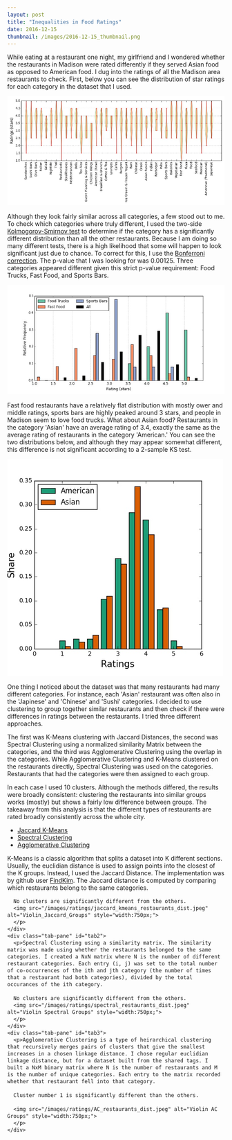 ```yaml
---
layout: post
title: "Inequalities in Food Ratings"
date: 2016-12-15
thumbnail: /images/2016-12-15_thumbnail.png
---
```


While eating at a restaurant one night, my girlfriend and I wondered whether the restaurants in Madison were rated differently if they served Asian food as opposed to American food. I dug into the ratings of all the Madison area restaurants to check. First, below you can see the distribution of star ratings for each category in the dataset that I used.

![Distribution of Ratings](/images/ratings/all_ratings.jpeg)

Although they look fairly similar across all categories, a few stood out to me. To check which categories where truly different, I used the two-side [Kolmogorov-Smirnov test](https://en.wikipedia.org/wiki/Kolmogorov%E2%80%93Smirnov_test) to determine if the category has a significantly different distribution than all the other restaurants. Because I am doing so many different tests, there is a high likelihood that some will happen to look significant just due to chance. To correct for this, I use the [Bonferroni correction](https://en.wikipedia.org/wiki/Bonferroni_correction). The p-value that I was looking for was 0.00125. Three categories appeared different given this strict p-value requirement: Food Trucks, Fast Food, and Sports Bars.

![Distribution of Ratings](/images/ratings/Relative_Ratings.jpeg)

Fast food restaurants have a relatively flat distribution with mostly ower and middle ratings, sports bars are highly peaked around 3 stars, and people in Madison seem to love food trucks. What about Asian food? Restaurants in the category 'Asian' have an average rating of 3.4, exactly the same as the average rating of restaurants in the category 'American.' You can see the two distributions below, and although they may appear somewhat different, this difference is not significant according to a 2-sample KS test.

![Distribution of Ratings for only Asian and American](/images/ratings/asian_american_Ratings.jpeg)

One thing I noticed about the dataset was that many restaurants had many different categories. For instance, each 'Asian' restaurant was often also in the 'Japinese' and 'Chinese' and 'Sushi' categories. I decided to use clustering to group together similar restaurants and then check if there were differences in ratings between the restaurants. I tried three different approaches.

The first was K-Means clustering with Jaccard Distances, the second was Spectral Clustering using a normalized similarity Matrix between the categories, and the third was Agglomerative Clustering using the overlap in the categories. While Agglomerative Clustering and K-Means clustered on the restaurants directly, Spectral Clustering was used on the categories. Restaurants that had the categories were then assigned to each group.

In each case I used 10 clusters. Although the methods differed, the results were broadly consistent: clustering the restaurants into similar groups works (mostly) but shows a fairly low difference between groups. The takeaway from this analysis is that the different types of restaurants are rated broadly consistently across the whole city.

<div class="tabbable">
  <ul class="nav nav-tabs">
    <li class="active"><a href="#tab1" data-toggle="tab">Jaccard K-Means</a></li>
    <li><a href="#tab2" data-toggle="tab">Spectral Clustering</a></li>
    <li><a href="#tab3" data-toggle="tab">Agglomerative Clustering</a></li>
  </ul>
  <div class="tab-content">
    <div class="tab-pane active" id="tab1">
      <p>K-Means is a classic algorithm that splits a dataset into K different sections. Usually, the euclidian distance is used to assign points into the closest of the K groups. Instead, I used the Jaccard Distance. The implementation was by github user <a href="https://github.com/FindKim/Jaccard-K-Means">FindKim</a>. The Jaccard distance is computed by comparing which restaurants belong to the same categories.

      No clusters are significantly different from the others.
      <img src="/images/ratings/jaccard_kmeans_restaurants_dist.jpeg" alt="Violin_Jaccard_Groups" style="width:750px;">
      </p>
    </div>
    <div class="tab-pane" id="tab2">
      <p>Spectral Clustering using a similarity matrix. The similarity matrix was made using whether the restaurants belonged to the same categories. I created a NxN matrix where N is the number of different restaurant categories. Each entry (i, j) was set to the total number of co-occurrences of the ith and jth category (the number of times that a restaurant had both categories), divided by the total occurances of the ith category.

      No clusters are significantly different from the others.
      <img src="/images/ratings/spectral_restaurants_dist.jpeg" alt="Violin Spectral Groups" style="width:750px;">
      </p>
    </div>
    <div class="tab-pane" id="tab3">
      <p>Agglomerative Clustering is a type of heirarchical clustering that recursively merges pairs of clusters that give the smallest increases in a chosen linkage distance. I chose regular euclidian linkage distance, but for a dataset built from the shared tags. I built a NxM binary matrix where N is the number of restaurants and M is the number of unique categories. Each entry to the matrix recorded whether that restaurant fell into that category.

      Cluster number 1 is significantly different than the others. 

      <img src="/images/ratings/AC_restaurants_dist.jpeg" alt="Violin AC Groups" style="width:750px;">
      </p>
    </div>
  </div>
</div>

